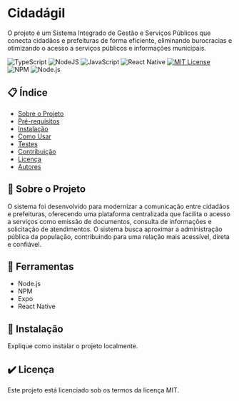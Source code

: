# Cidadágil

O projeto é um Sistema Integrado de Gestão e Serviços Públicos que conecta cidadãos e prefeituras de forma eficiente, eliminando burocracias e otimizando o acesso a serviços públicos e informações municipais.

![TypeScript](https://img.shields.io/badge/typescript-%23007ACC.svg?style=for-the-badge&logo=typescript&logoColor=white)
![NodeJS](https://img.shields.io/badge/node.js-6DA55F?style=for-the-badge&logo=node.js&logoColor=white)
![JavaScript](https://img.shields.io/badge/javascript-%23323330.svg?style=for-the-badge&logo=javascript&logoColor=%23F7DF1E)
![React Native](https://img.shields.io/badge/react_native-%2320232a.svg?style=for-the-badge&logo=react&logoColor=%2361DAFB)
[![MIT License](https://img.shields.io/badge/license-MIT-green.svg)](https://opensource.org/licenses/MIT)
![NPM](https://img.shields.io/badge/NPM-%23CB3837.svg?style=for-the-badge&logo=npm&logoColor=white)
![Node.js](https://img.shields.io/badge/Node.js-v20.17.0-brightgreen)

## 📋 Índice
- [Sobre o Projeto](#sobre-o-projeto)
- [Pré-requisitos](#pré-requisitos)
- [Instalação](#instalação)
- [Como Usar](#como-usar)
- [Testes](#testes)
- [Contribuição](#contribuição)
- [Licença](#licença)
- [Autores](#autores)

## 📝 Sobre o Projeto
O sistema foi desenvolvido para modernizar a comunicação entre cidadãos e prefeituras, oferecendo uma plataforma centralizada que facilita o acesso a serviços como emissão de documentos, consulta de informações e solicitação de atendimentos. O sistema busca aproximar a administração pública da população, contribuindo para uma relação mais acessível, direta e confiável.

## 🔧 Ferramentas
- Node.js
- NPM
- Expo
- React Native

## 🚀 Instalação
Explique como instalar o projeto localmente.

## ✔️ Licença
Este projeto está licenciado sob os termos da licença MIT.

